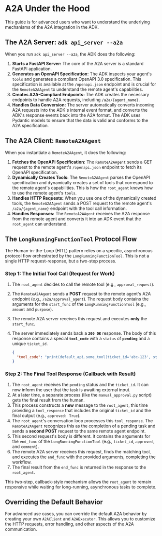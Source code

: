 # A2A Under the Hood

This guide is for advanced users who want to understand the underlying
mechanisms of the A2A integration in the ADK.

## The A2A Server: `adk api_server --a2a`

When you run `adk api_server --a2a`, the ADK does the following:

1. **Starts a FastAPI Server:** The core of the A2A server is a standard
   FastAPI application.
2. **Generates an OpenAPI Specification:** The ADK inspects your agent's `tools`
   and generates a compliant OpenAPI 3.0 specification. This specification is
   available at the `/openapi.json` endpoint and is crucial for the
   `RemoteA2AAgent` to understand the remote agent's capabilities.
3. **Creates A2A-Compliant Endpoints:** The ADK creates the necessary endpoints
   to handle A2A requests, including `/a2a/{agent_name}`.
4. **Handles Data Conversion:** The server automatically converts incoming A2A
   requests into the ADK's internal event format, and converts the ADK's
   response events back into the A2A format. The ADK uses Pydantic models to
   ensure that the data is valid and conforms to the A2A specification.

## The A2A Client: `RemoteA2AAgent`

When you instantiate a `RemoteA2AAgent`, it does the following:

1. **Fetches the OpenAPI Specification:** The `RemoteA2AAgent` sends a GET
   request to the remote agent's `/openapi.json` endpoint to fetch its OpenAPI
   specification.
2. **Dynamically Creates Tools:** The `RemoteA2AAgent` parses the OpenAPI
   specification and dynamically creates a set of tools that correspond to the
   remote agent's capabilities. This is how the `root_agent` knows how to use
   the remote agent's `tools`.
3. **Handles HTTP Requests:** When you use one of the dynamically created tools,
   the `RemoteA2AAgent` sends a POST request to the remote agent's
   `/a2a/{agent_name}` endpoint with the tool call information.
4. **Handles Responses:** The `RemoteA2AAgent` receives the A2A response from
   the remote agent and converts it into an ADK event that the `root_agent` can
   understand.

## The `LongRunningFunctionTool` Protocol Flow

The Human-in-the-Loop (HITL) pattern relies on a specific, asynchronous
protocol flow orchestrated by the `LongRunningFunctionTool`. This is not a
single HTTP request-response, but a two-step process.

### Step 1: The Initial Tool Call (Request for Work)

1.  The `root_agent` decides to call the remote tool (e.g., `approval_request`).
2.  The `RemoteA2AAgent` sends a **POST** request to the remote agent's A2A
    endpoint (e.g., `/a2a/approval_agent`). The request body contains the
    arguments for the `start_func` of the `LongRunningFunctionTool` (e.g.,
    `amount` and `purpose`).
3.  The remote A2A server receives this request and executes **only** the
    `start_func`.
4.  The server immediately sends back a **`200 OK`** response. The body of this
    response contains a special **`tool_code`** with a `status` of **`pending`**
    and a unique `ticket_id`.

    ```json
    {
      "tool_code": "print(default_api.some_tool(ticket_id='abc-123', status='pending'))"
    }
    ```

### Step 2: The Final Tool Response (Callback with Result)

1.  The `root_agent` receives the `pending` status and the `ticket_id`. It can
    now inform the user that the task is awaiting external input.
2.  At a later time, a separate process (like the `manual_approval.py` script)
    gets the final result from the human.
3.  This process constructs a **new** message to the `root_agent`, this time
    providing a `tool_response` that includes the original `ticket_id` and the
    final output (e.g., `approved: True`).
4.  The `root_agent`'s conversation loop processes this `tool_response`. The
    `RemoteA2AAgent` recognizes this as the completion of a pending task and
    sends a **second POST** request to the same remote agent endpoint.
5.  This second request's body is different. It contains the arguments for the
    `end_func` of the `LongRunningFunctionTool` (e.g., `ticket_id`,
    `approved`, and `comment`).
6.  The remote A2A server receives this request, finds the matching tool, and
    executes the `end_func` with the provided arguments, completing the
    workflow.
7.  The final result from the `end_func` is returned in the response to the
    `root_agent`.

This two-step, callback-style mechanism allows the `root_agent` to remain
responsive while waiting for long-running, asynchronous tasks to complete.

## Overriding the Default Behavior

For advanced use cases, you can override the default A2A behavior by creating
your own `A2AClient` and `A2AExecutor`. This allows you to customize the HTTP
requests, error handling, and other aspects of the A2A communication.